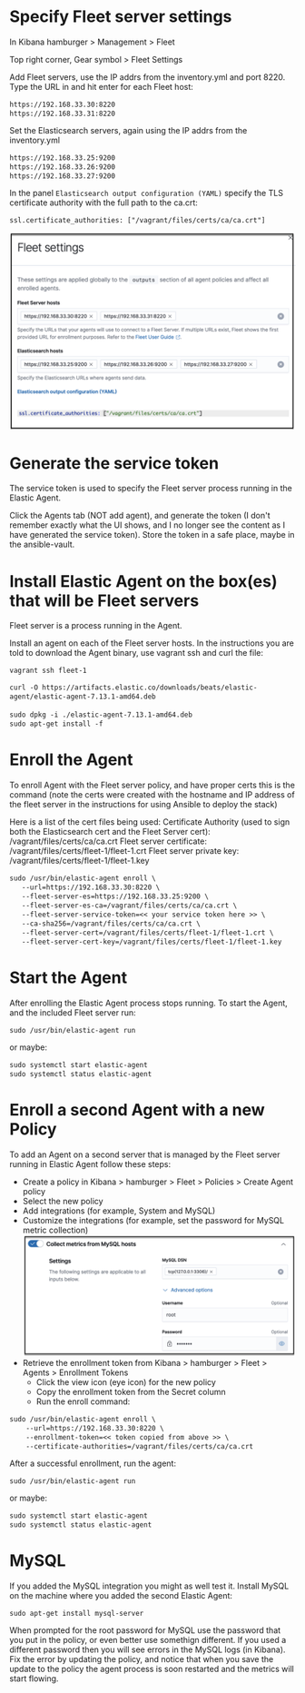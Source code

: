 # Specify Fleet server settings
In Kibana hamburger > Management > Fleet

Top right corner, Gear symbol > Fleet Settings

Add Fleet servers, use the IP addrs from the inventory.yml and port 8220.  Type the URL in and hit enter for each Fleet host:
```
https://192.168.33.30:8220
https://192.168.33.31:8220
```

Set the Elasticsearch servers, again using the IP addrs from the inventory.yml
```
https://192.168.33.25:9200
https://192.168.33.26:9200
https://192.168.33.27:9200
```

In the panel `Elasticsearch output configuration (YAML)` specify the TLS certificate authority with the full path to the ca.crt:
```
ssl.certificate_authorities: ["/vagrant/files/certs/ca/ca.crt"]
```
![Fleet Server settings flyout](https://raw.githubusercontent.com/DanRoscigno/Elastic-stack-monitoring-with-vagrant-and-ansible/main/images/FleetSettings.png)

# Generate the service token 
The service token is used to specify the Fleet server process running in the Elastic Agent.

Click the Agents tab (NOT add agent), and generate the token (I don't remember exactly what the UI shows, and I no longer see the content as I have generated the service token).  Store the token in a safe place, maybe in the ansible-vault.  

# Install Elastic Agent on the box(es) that will be Fleet servers

Fleet server is a process running in the Agent.

Install an agent on each of the Fleet server hosts. In the instructions you are told to download the Agent binary, use vagrant ssh and curl the file:

```
vagrant ssh fleet-1
```

```
curl -O https://artifacts.elastic.co/downloads/beats/elastic-agent/elastic-agent-7.13.1-amd64.deb

sudo dpkg -i ./elastic-agent-7.13.1-amd64.deb
sudo apt-get install -f
```

# Enroll the Agent
To enroll Agent with the Fleet server policy, and have proper certs this is the command (note the certs were created with the hostname and IP address of the fleet server in the instructions for using Ansible to deploy the stack)

Here is a list of the cert files being used:
Certificate Authority (used to sign both the Elasticsearch cert and the Fleet Server cert):
    /vagrant/files/certs/ca/ca.crt
Fleet server certificate:
    /vagrant/files/certs/fleet-1/fleet-1.crt
Fleet server private key:
    /vagrant/files/certs/fleet-1/fleet-1.key

```
sudo /usr/bin/elastic-agent enroll \
   --url=https://192.168.33.30:8220 \
   --fleet-server-es=https://192.168.33.25:9200 \
   --fleet-server-es-ca=/vagrant/files/certs/ca/ca.crt \
   --fleet-server-service-token=<< your service token here >> \
   --ca-sha256=/vagrant/files/certs/ca/ca.crt \
   --fleet-server-cert=/vagrant/files/certs/fleet-1/fleet-1.crt \
   --fleet-server-cert-key=/vagrant/files/certs/fleet-1/fleet-1.key
```

# Start the Agent
After enrolling the Elastic Agent process stops running.  To start the Agent, and the included Fleet server run:

```
sudo /usr/bin/elastic-agent run
```

or maybe:

```
sudo systemctl start elastic-agent
sudo systemctl status elastic-agent
```

# Enroll a second Agent with a new Policy
To add an Agent on a second server that is managed by the Fleet server running in Elastic Agent follow these steps:

- Create a policy in Kibana > hamburger > Fleet > Policies > Create Agent policy
- Select the new policy
- Add integrations (for example, System and MySQL)
- Customize the integrations (for example, set the password for MySQL metric collection)
![MySQL user and password settings](https://raw.githubusercontent.com/DanRoscigno/Elastic-stack-monitoring-with-vagrant-and-ansible/main/images/MySQL-details.png)
- Retrieve the enrollment token from Kibana > hamburger > Fleet > Agents > Enrollment Tokens
    - Click the view icon (eye icon) for the new policy
    - Copy the enrollment token from the Secret column
    - Run the enroll command:
```
sudo /usr/bin/elastic-agent enroll \
    --url=https://192.168.33.30:8220 \
    --enrollment-token=<< token copied from above >> \
    --certificate-authorities=/vagrant/files/certs/ca/ca.crt
```

After a successful enrollment, run the agent:

```
sudo /usr/bin/elastic-agent run
```

or maybe:

```
sudo systemctl start elastic-agent
sudo systemctl status elastic-agent
```

# MySQL
If you added the MySQL integration you might as well test it.  Install MySQL on the machine where you added the second Elastic Agent:
```
sudo apt-get install mysql-server
```

When prompted for the root password for MySQL use the password that you put in the policy, or even better use somethign different.  If you used a different password then you will see errors in the MySQL logs (in Kibana).  Fix the error by updating the policy, and notice that when you save the update to the policy the agent process is soon restarted and the metrics will start flowing.
